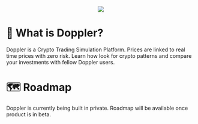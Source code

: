 <div align="center">
    <img src="src/app/assets/images/logo.svg">

</div>


# 👀 What is Doppler?

Doppler is a Crypto Trading Simulation Platform. Prices are linked to real time prices with zero risk. Learn how look for crypto patterns and compare your investments with fellow Doppler users.

# 🗺 Roadmap

Doppler is currently being built in private. Roadmap will be available once product is in beta.

